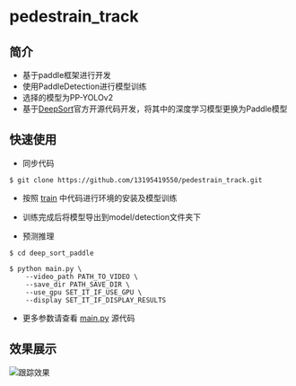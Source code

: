 # pedestrain_track

## **简介**

* 基于paddle框架进行开发
* 使用PaddleDetection进行模型训练
* 选择的模型为PP-YOLOv2
* 基于[DeepSort](https://github.com/nwojke/deep_sort)官方开源代码开发，将其中的深度学习模型更换为Paddle模型

## **快速使用**
* 同步代码
```shell
$ git clone https://github.com/13195419550/pedestrain_track.git
```

* 按照 [train](./train) 中代码进行环境的安装及模型训练
* 训练完成后将模型导出到model/detection文件夹下

* 预测推理
```shell
$ cd deep_sort_paddle

$ python main.py \
    --video_path PATH_TO_VIDEO \
    --save_dir PATH_SAVE_DIR \
    --use_gpu SET_IT_IF_USE_GPU \
    --display SET_IT_IF_DISPLAY_RESULTS  
```

* 更多参数请查看 [main.py](./main.py) 源代码

## **效果展示**
![跟踪效果](https://user-images.githubusercontent.com/68137508/119922917-59142900-bfa3-11eb-8e40-034f09f2f2e2.gif)
